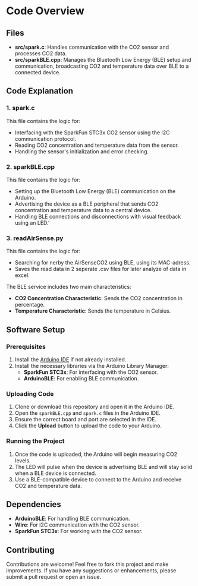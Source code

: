 # Code Overview

## Files

- **src/spark.c**: Handles communication with the CO2 sensor and processes CO2 data.
- **src/sparkBLE.cpp**: Manages the Bluetooth Low Energy (BLE) setup and communication, broadcasting CO2 and temperature data over BLE to a connected device.

## Code Explanation

### 1. spark.c
This file contains the logic for:
- Interfacing with the SparkFun STC3x CO2 sensor using the I2C communication protocol.
- Reading CO2 concentration and temperature data from the sensor.
- Handling the sensor's initialization and error checking.

### 2. sparkBLE.cpp
This file contains the logic for:
- Setting up the Bluetooth Low Energy (BLE) communication on the Arduino.
- Advertising the device as a BLE peripheral that sends CO2 concentration and temperature data to a central device.
- Handling BLE connections and disconnections with visual feedback using an LED.'

### 3. readAirSense.py
This file contains the logic for:
- Searching for nerby the AirSenseCO2 using BLE, using its MAC-adress.
- Saves the read data in 2 seperate .csv files for later analyze of data in excel.
  
The BLE service includes two main characteristics:
- **CO2 Concentration Characteristic**: Sends the CO2 concentration in percentage.
- **Temperature Characteristic**: Sends the temperature in Celsius.

## Software Setup

### Prerequisites
1. Install the [Arduino IDE](https://www.arduino.cc/en/software) if not already installed.
2. Install the necessary libraries via the Arduino Library Manager:
   - **SparkFun STC3x**: For interfacing with the CO2 sensor.
   - **ArduinoBLE**: For enabling BLE communication.

### Uploading Code
1. Clone or download this repository and open it in the Arduino IDE.
2. Open the `sparkBLE.cpp` and `spark.c` files in the Arduino IDE.
3. Ensure the correct board and port are selected in the IDE.
4. Click the **Upload** button to upload the code to your Arduino.

### Running the Project
1. Once the code is uploaded, the Arduino will begin measuring CO2 levels.
2. The LED will pulse when the device is advertising BLE and will stay solid when a BLE device is connected.
3. Use a BLE-compatible device to connect to the Arduino and receive CO2 and temperature data.

## Dependencies
- **ArduinoBLE**: For handling BLE communication.
- **Wire**: For I2C communication with the CO2 sensor.
- **SparkFun STC3x**: For working with the CO2 sensor.

## Contributing
Contributions are welcome! Feel free to fork this project and make improvements. If you have any suggestions or enhancements, please submit a pull request or open an issue.

